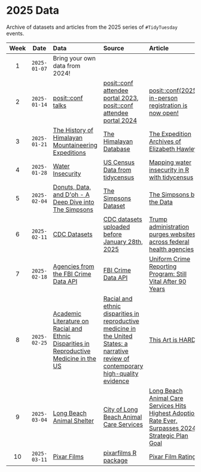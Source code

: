 # 2025 Data

Archive of datasets and articles from the 2025 series of `#TidyTuesday` events.

| Week | Date | Data | Source | Article
| :---: | :---: | :--- | :--- | :---|
| 1 | `2025-01-07` | Bring your own data from 2024! | | |
| 2 | `2025-01-14` | [posit::conf talks](2025-01-14/readme.md) | [posit::conf attendee portal 2023](https://reg.conf.posit.co/flow/posit/positconf23/attendee-portal/page/sessioncatalog), [posit::conf attendee portal 2024](https://reg.conf.posit.co/flow/posit/positconf24/attendee-portal/page/sessioncatalog) | [posit::conf(2025) in-person registration is now open!](https://posit.co/blog/positconf2025-in-person-registration-is-now-open/) |  
| 3 | `2025-01-21` | [The History of Himalayan Mountaineering Expeditions](2025-01-21/readme.md) | [The Himalayan Database](https://www.himalayandatabase.com/downloads.html) | [The Expedition Archives of Elizabeth Hawley](https://www.himalayandatabase.com/index.html) |  
| 4 | `2025-01-28` | [Water Insecurity](2025-01-28/readme.md) | [US Census Data from tidycensus](https://cran.r-project.org/package=tidycensus) | [Mapping water insecurity in R with tidycensus](https://waterdata.usgs.gov/blog/acs-maps/) |  
| 5 | `2025-02-04` | [Donuts, Data, and D'oh - A Deep Dive into The Simpsons](2025-02-04/readme.md) | [The Simpsons Dataset](https://www.kaggle.com/datasets/prashant111/the-simpsons-dataset) | [The Simpsons by the Data](https://toddwschneider.com/posts/the-simpsons-by-the-data/) |  
| 6 | `2025-02-11` | [CDC Datasets](2025-02-11/readme.md) | [CDC datasets uploaded before January 28th, 2025](https://archive.org/details/20250128-cdc-datasets) | [Trump administration purges websites across federal health agencies](https://www.npr.org/sections/shots-health-news/2025/01/31/nx-s1-5282274/trump-administration-purges-health-websites) |  
| 7 | `2025-02-18` | [Agencies from the FBI Crime Data API](2025-02-18/readme.md) | [FBI Crime Data API](https://cde.ucr.cjis.gov/LATEST/webapp/#/pages/docApi) | [Uniform Crime Reporting Program: Still Vital After 90 Years](https://le.fbi.gov/cjis-division/cjis-link/uniform-crime-reporting-program-still-vital-after-90-years-) |  
| 8 | `2025-02-25` | [Academic Literature on Racial and Ethnic Disparities in Reproductive Medicine in the US](2025-02-25/readme.md) | [Racial and ethnic disparities in reproductive medicine in the United States: a narrative review of contemporary high-quality evidence](https://www.ajog.org/article/S0002-9378(24)00775-0/fulltext) | [This Art is HARD](https://katcorr.github.io/this-art-is-HARD/) |  
| 9 | `2025-03-04` | [Long Beach Animal Shelter](2025-03-04/readme.md) | [City of Long Beach Animal Care Services](https://data.longbeach.gov/explore/dataset/animal-shelter-intakes-and-outcomes/information/) | [Long Beach Animal Care Services Hits Highest Adoption Rate Ever, Surpasses 2024 Strategic Plan Goal](https://www.longbeach.gov/press-releases/long-beach-animal-care-services-hits-highest-adoption-rate-ever-surpasses-2024--strategic-plan-goal/) |  
| 10 | `2025-03-11` | [Pixar Films](2025-03-11/readme.md) | [pixarfilms R package](https://erictleung.com/pixarfilms/index.html) | [Pixar Film Ratings](https://erictleung.com/pixarfilms/articles/pixar_film_ratings.html) |  
